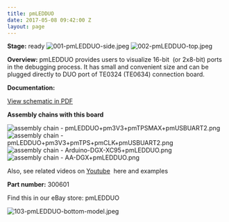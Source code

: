 ```yaml
---
title: pmLEDDUO
date: 2017-05-08 09:42:00 Z
layout: page
---
```


**Stage:** ready
![001-pmLEDDUO-side.jpeg](/uploads/pmLEDDUO/001-pmLEDDUO-side.jpeg)
![002-pmLEDDUO-top.jpeg](/uploads/pmLEDDUO/002-pmLEDDUO-top.jpeg)

**Overview:**
pmLEDDUO provides users to visualize 16-bit  (or 2x8-bit) ports in the debugging process. It has small and convenient size and can be plugged directly to DUO port of TE0324 (TE0634) connection board.

**Documentation:**

[View schematic in PDF](/uploads/pmLEDDUO/SCH_pmLEDDUO.pdf)

**Assembly chains with this board**

![assembly chain - pmLEDDUO+pm3V3+pmTPSMAX+pmUSBUART2.png](/uploads/pmLEDDUO/assembly%20chain%20-%20pmLEDDUO+pm3V3+pmTPSMAX+pmUSBUART2.png)
![assembly chain - pmLEDDUO+pm3V3+pmTPS+pmCLK+pmUSBUART2.png](/uploads/pmLEDDUO/assembly%20chain%20-%20pmLEDDUO+pm3V3+pmTPS+pmCLK+pmUSBUART2.png)
![assembly chain - Arduino-DGX-XC95+pmLEDDUO.png](/uploads/pmLEDDUO/assembly%20chain%20-%20Arduino-DGX-XC95+pmLEDDUO.png)
![assembly chain - AA-DGX+pmLEDDUO.png](/uploads/pmLEDDUO/assembly%20chain%20-%20AA-DGX+pmLEDDUO.png)

Also, see related videos on 
[Youtube](https://www.youtube.com/playlist?list=PLPUxs94yXWxeOk2OvoMPQOFMGgv0YTjA6)
 here and examples

**Part number:** 300601

Find this in our eBay store: pmLEDDUO

![103-pmLEDDUO-bottom-model.jpeg](/uploads/pmLEDDUO/103-pmLEDDUO-bottom-model.jpeg)